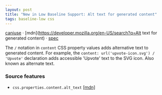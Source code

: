 ```yaml
---
layout: post
title: "New in Low Baseline Support: Alt text for generated content"
tags: baseline-low css
---
```


[caniuse](https://caniuse.com/?search=alt-text-generated-content) · [mdn](https://developer.mozilla.org/en-US/search?q=Alt text for generated content) · [spec](https://drafts.csswg.org/css-content-3/#alt)

The `/` notation in `content` CSS property values adds alternative text to generated content. For example, the `content: url('upvote-icon.svg') / 'Upvote'` declaration adds accessible 'Upvote' text to the SVG icon. Also known as alternate text.

### Source features

- ``css.properties.content.alt_text`` [[mdn]](https://developer.mozilla.org/en-US/search?q=css.properties.content.alt_text)

